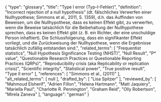 {
    "type": "glossary",
    "title": "Type I error (Typ-I-Fehler)",
    "definition": "Incorrect rejection of a null hypothesis” (dt. fälschliches Verwerfen einer Nullhypothese; Simmons et al., 2011, S. 1359), d.h. das Auffinden von Beweisen, um die Nullhypothese, dass es keinen Effekt gibt, zu verwerfen, wenn die Beweise tatsächlich für die Beibehaltung der Nullhypothese sprechen, dass es keinen Effekt gibt (z. B. ein Richter, der eine unschuldige Person inhaftiert). Die Schlussfolgerung, dass ein signifikanter Effekt vorliegt, und die Zurückweisung der Nullhypothese, wenn die Ergebnisse tatsächlich zufällig entstanden sind.",
    "related_terms": [
        "Frequentist statistics",
        "Null Hypothesis Significance Testing (NHST)",
        "Null Result",
        "P* value",
        "Questionable Research Practices or Questionable Reporting Practices (QRPs)",
        "Reproducibility crisis (aka Replicability or replication crisis)",
        "Scientific integrity",
        "Statistical power",
        "True positive result",
        "Type II error"
    ],
    "references": [
        "Simmons et al., (2011)"
    ],
    "alt_related_terms": [
        null
    ],
    "drafted_by": [
        "Lisa Spitzer"
    ],
    "reviewed_by": [
        "Mahmoud Elsherif",
        "Adrien Fillon",
        "Helena Hartmann",
        "Matt Jaquiery",
        "Mariella Paul",
        "Charlotte R. Pennington",
        "Graham Reid",
        "Olly Robertson",
        "Mirela Zaneva"
    ],
    "language": "german"
}
